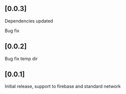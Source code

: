 ## [0.0.3]
Dependencies updated

Bug fix

## [0.0.2]
Bug fix temp dir

## [0.0.1]
Initial release, support to firebase and standard network 